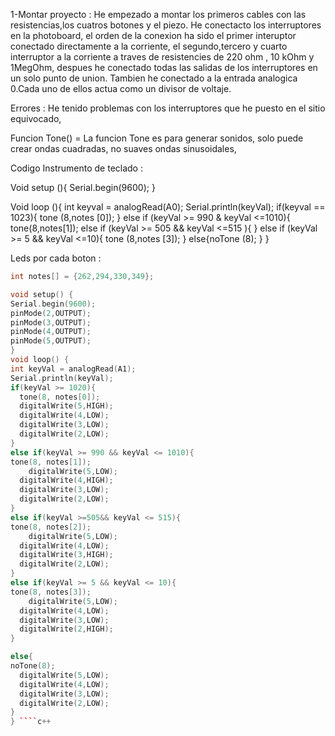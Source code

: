 1-Montar proyecto :
He empezado a montar los primeros cables con las resistencias,los cuatros botones y el piezo.
He conectacto los interruptores en la photoboard, el orden de la conexion ha sido el primer interuptor conectado directamente a la corriente, el segundo,tercero y cuarto
interruptor a la corriente a traves de resistencies de 220 ohm , 10 kOhm y 1MegOhm, despues he conectado todas las salidas de los interruptores en un solo punto de union.
Tambien he conectado a la entrada analogica 0.Cada uno de ellos actua como un divisor de voltaje.

Errores :
He tenido problemas con los interruptores que he puesto en el sitio equivocado,     


Funcion Tone() = La funcion Tone es para generar sonidos, solo puede crear ondas cuadradas, no suaves ondas sinusoidales,

Codigo Instrumento de teclado :

Void setup (){
       Serial.begin(9600);
       }
       
 Void loop (){
     int keyval = analogRead(A0);
     Serial.println(keyVal);
 if(keyval == 1023){
     tone (8,notes [0]);
     }
     else if (keyVal >= 990 & keyVal <=1010){
            tone(8,notes[1]);
     else if (keyVal >= 505 && keyVal <=515 ){
    }
    else if (keyVal >= 5 && keyVal <=10){
    tone (8,notes [3]);
    }
    else{noTone (8);
      }
   }
  
  Leds por cada boton :
  ````c++
  int notes[] = {262,294,330,349};

void setup() {
  Serial.begin(9600);
  pinMode(2,OUTPUT);
  pinMode(3,OUTPUT);
  pinMode(4,OUTPUT);
  pinMode(5,OUTPUT);
}
void loop() {
  int keyVal = analogRead(A1);
  Serial.println(keyVal);
  if(keyVal >= 1020){
    tone(8, notes[0]);
    digitalWrite(5,HIGH);
    digitalWrite(4,LOW);
    digitalWrite(3,LOW);
    digitalWrite(2,LOW);
  }
else if(keyVal >= 990 && keyVal <= 1010){
  tone(8, notes[1]);
      digitalWrite(5,LOW);
    digitalWrite(4,HIGH);
    digitalWrite(3,LOW);
    digitalWrite(2,LOW);
}
else if(keyVal >=505&& keyVal <= 515){
  tone(8, notes[2]);
      digitalWrite(5,LOW);
    digitalWrite(4,LOW);
    digitalWrite(3,HIGH);
    digitalWrite(2,LOW);
}
else if(keyVal >= 5 && keyVal <= 10){
  tone(8, notes[3]);
      digitalWrite(5,LOW);
    digitalWrite(4,LOW);
    digitalWrite(3,LOW);
    digitalWrite(2,HIGH);
}

else{
  noTone(8);
    digitalWrite(5,LOW);
    digitalWrite(4,LOW);
    digitalWrite(3,LOW);
    digitalWrite(2,LOW);
  }
} ````c++







   
   
   
   
   
   
   
   
   
   
   
   
   
   
   
   
   
   
   
   
   
   
   
   
   
   
   
   
   
   
   
   
   
   
   
   
   
   
   
   
   
   
   
   
   
   
   
   
   
   
   
   
   
   
   
   
   
   
   
   
   
   
   
   
   
   
   
   
   
   
   
   
   
   
   
   
   
   
   
   
   
   
   
   
